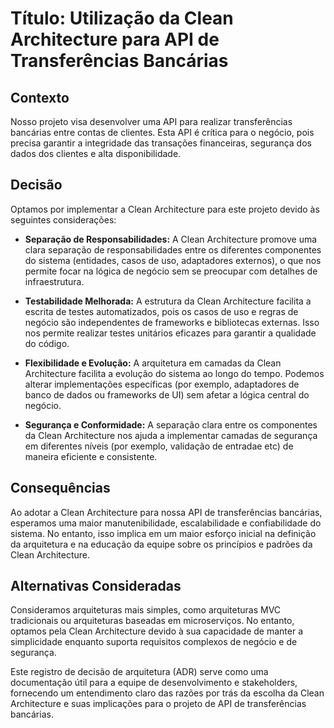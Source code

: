 # Título: Utilização da Clean Architecture para API de Transferências Bancárias

## Contexto
Nosso projeto visa desenvolver uma API para realizar transferências bancárias entre contas de clientes. Esta API é crítica para o negócio, pois precisa garantir a integridade das transações financeiras, segurança dos dados dos clientes e alta disponibilidade.

## Decisão
Optamos por implementar a Clean Architecture para este projeto devido às seguintes considerações:

- **Separação de Responsabilidades:** A Clean Architecture promove uma clara separação de responsabilidades entre os diferentes componentes do sistema (entidades, casos de uso, adaptadores externos), o que nos permite focar na lógica de negócio sem se preocupar com detalhes de infraestrutura.

- **Testabilidade Melhorada:** A estrutura da Clean Architecture facilita a escrita de testes automatizados, pois os casos de uso e regras de negócio são independentes de frameworks e bibliotecas externas. Isso nos permite realizar testes unitários eficazes para garantir a qualidade do código.

- **Flexibilidade e Evolução:** A arquitetura em camadas da Clean Architecture facilita a evolução do sistema ao longo do tempo. Podemos alterar implementações específicas (por exemplo, adaptadores de banco de dados ou frameworks de UI) sem afetar a lógica central do negócio.

- **Segurança e Conformidade:** A separação clara entre os componentes da Clean Architecture nos ajuda a implementar camadas de segurança em diferentes níveis (por exemplo, validação de entradae etc) de maneira eficiente e consistente.

## Consequências
Ao adotar a Clean Architecture para nossa API de transferências bancárias, esperamos uma maior manutenibilidade, escalabilidade e confiabilidade do sistema. No entanto, isso implica em um maior esforço inicial na definição da arquitetura e na educação da equipe sobre os princípios e padrões da Clean Architecture.

## Alternativas Consideradas
Consideramos arquiteturas mais simples, como arquiteturas MVC tradicionais ou arquiteturas baseadas em microserviços. No entanto, optamos pela Clean Architecture devido à sua capacidade de manter a simplicidade enquanto suporta requisitos complexos de negócio e de segurança.

Este registro de decisão de arquitetura (ADR) serve como uma documentação útil para a equipe de desenvolvimento e stakeholders, fornecendo um entendimento claro das razões por trás da escolha da Clean Architecture e suas implicações para o projeto de API de transferências bancárias.